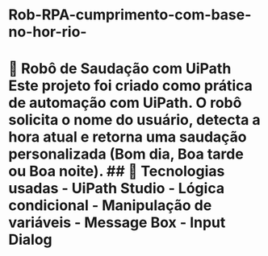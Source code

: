 # Rob-RPA-cumprimento-com-base-no-hor-rio-
# 🤖 Robô de Saudação com UiPath  Este projeto foi criado como prática de automação com UiPath. O robô solicita o nome do usuário, detecta a hora atual e retorna uma saudação personalizada (Bom dia, Boa tarde ou Boa noite).  ## 🧠 Tecnologias usadas - UiPath Studio - Lógica condicional - Manipulação de variáveis - Message Box - Input Dialog 
